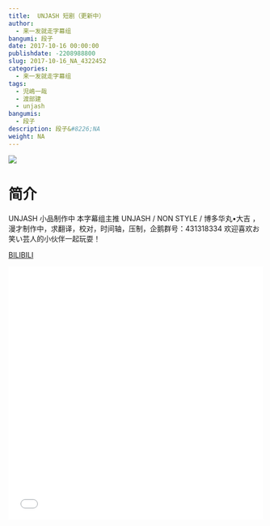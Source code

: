 ```yaml
---
title:  UNJASH 短剧（更新中）
author: 
  - 来一发就走字幕组
bangumi: 段子
date: 2017-10-16 00:00:00
publishdate: -2208988800
slug: 2017-10-16_NA_4322452
categories: 
  - 来一发就走字幕组
tags: 
  - 児嶋一哉
  - 渡部建
  - unjash
bangumis: 
  - 段子
description: 段子&#8226;NA
weight: NA
---
```


![](https://i.imgur.com/NTGwxL9.jpg)

# 简介  
 UNJASH 小品制作中 本字幕组主推 UNJASH / NON STYLE / 博多华丸•大吉 ，漫才制作中，求翻译，校对，时间轴，压制，企鹅群号：431318334 欢迎喜欢お笑い芸人的小伙伴一起玩耍！

  [BILIBILI](https://www.bilibili.com/video/av4322452/)


<div class="vcontainer">  <iframe class='video' src="//www.bilibili.com/blackboard/player.html?cid=6992574&aid=4322452" width="100%" height="500" frameborder="0" allowfullscreen="allowfullscreen"></iframe></div>
